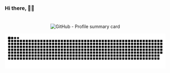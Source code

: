 ### Hi there, 👋🏻
# 
<p align="center">
    <picture>
        <source 
            srcset="http://github-profile-summary-cards.vercel.app/api/cards/profile-details?username=nigamnayak99&theme=github_dark" 
            media="(prefers-color-scheme: dark)"
        >
    <img 
            src="http://github-profile-summary-cards.vercel.app/api/cards/profile-details?username=nigamnayak99&theme=github" 
            alt="GitHub - Profile summary card"
        >
    </picture>
</p>

<p align="center">
    <picture>
        <source
            media="(prefers-color-scheme: dark)"
            srcset="https://raw.githubusercontent.com/nigamnayak99/nigamnayak99/output/github-snake-dark.svg"
        />
        <source
            media="(prefers-color-scheme: light)"
            srcset="https://raw.githubusercontent.com/nigamnayak99/nigamnayak99/output/github-snake.svg"
        />
        <img
            alt="github contribution grid snake animation"
            src="https://raw.githubusercontent.com/nigamnayak99/nigamnayak99/output/github-snake.svg"
        />
    </picture>
</p>

<!--
**mohammadzainabbas/mohammadzainabbas** is a ✨ _special_ ✨ repository because its `README.md` (this file) appears on your GitHub profile.

Here are some ideas to get you started:

- 🔭 I’m currently working on ...
- 🌱 I’m currently learning ...
- 👯 I’m looking to collaborate on ...
- 🤔 I’m looking for help with ...
- 💬 Ask me about ...
- 📫 How to reach me: ...
- 😄 Pronouns: ...
- ⚡ Fun fact: ...
-->
